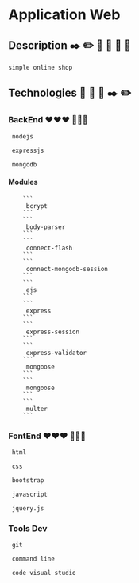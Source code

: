 # Application Web

## Description ✒️ ✏️  📕 📗 📘 📙

    simple online shop

## Technologies  🔧 🔩 🔨 ✒️ ✏️ 

### BackEnd ❤️❤️❤️  💪💪💪  

   ```
    nodejs
   ```
   ```
    expressjs
   ```
   ```
    mongodb
   ```

   #### Modules
   
        ```
         bcrypt
        ```
        ```
         body-parser
        ```
        ```
         connect-flash
        ```
        ```
         connect-mongodb-session
        ```
        ```
         ejs
        ```
        ```
         express
        ```
        ```
         express-session
        ```
        ```
         express-validator
        ```
         mongoose
        ```
        ```
         mongoose
        ```
        ```
         multer
        ```

### FontEnd ❤️❤️❤️ 💪💪💪  

   ```
    html
   ```
   ```
    css
   ```
   ```
    bootstrap
   ```
   ```
    javascript
   ```
   ```
    jquery.js
   ``` 
### Tools Dev
   ```
    git
   ```
   ```
    command line
   ```
   ```
    code visual studio
   ```
        


